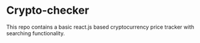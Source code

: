 # Crypto-checker
This repo contains a basic react.js based cryptocurrency price tracker with searching functionality.
